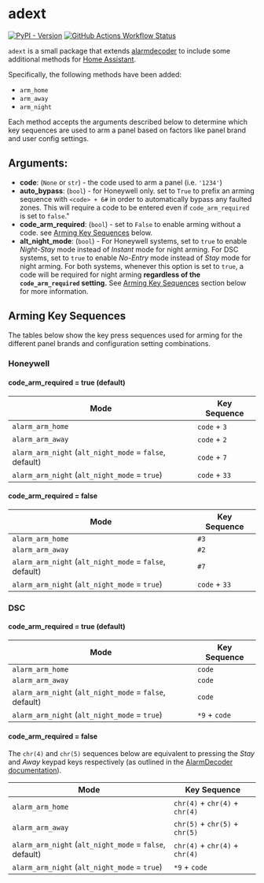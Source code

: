 # adext

[![PyPI - Version](https://img.shields.io/pypi/v/adext)](https://pypi.org/project/adext/)
[![GitHub Actions Workflow Status](https://img.shields.io/github/actions/workflow/status/ajschmidt8/adext/merge.yaml?label=tests)](https://github.com/ajschmidt8/adext/actions/workflows/merge.yaml)

`adext` is a small package that extends [alarmdecoder](https://github.com/nutechsoftware/alarmdecoder/) to include some additional methods for [Home Assistant](https://github.com/home-assistant/core).

Specifically, the following methods have been added:

- `arm_home`
- `arm_away`
- `arm_night`

Each method accepts the arguments described below to determine which key sequences are used to arm a panel based on factors like panel brand and user config settings.

## Arguments:

- **code**: (`None` or `str`) - the code used to arm a panel (i.e. `'1234'`)
- **auto_bypass**: (`bool`) - for Honeywell only. set to `True` to prefix an arming sequence with `<code> + 6#` in order to automatically bypass any faulted zones. This will require a code to be entered even if `code_arm_required` is set to `false`."
- **code_arm_required**: (`bool`) - set to `False` to enable arming without a code. see [Arming Key Sequences](#Arming-Key-Sequences) below.
- **alt_night_mode**: (`bool`) - For Honeywell systems, set to `true` to enable *Night-Stay* mode instead of *Instant* mode for night arming. For DSC systems, set to `true` to enable *No-Entry* mode instead of *Stay* mode for night arming. For both systems, whenever this option is set to `true`, a code will be required for night arming **regardless of the `code_arm_required` setting.** See [Arming Key Sequences](#Arming-Key-Sequences) section below for more information.


## Arming Key Sequences

The tables below show the key press sequences used for arming for the different panel brands and configuration setting combinations.

### Honeywell

#### code_arm_required = true (default)

| Mode                                                    | Key Sequence                |
| ------------------------------------------------------- | --------------------------- |
| `alarm_arm_home`                                        | `code` + `3`                |
| `alarm_arm_away`                                        | `code` + `2`                |
| `alarm_arm_night` (`alt_night_mode` = `false`, default) | `code` + `7`                |
| `alarm_arm_night` (`alt_night_mode` = `true`)           | `code` + `33`               |

#### code_arm_required = false

| Mode                                                    | Key Sequence                |
| ------------------------------------------------------- | --------------------------- |
| `alarm_arm_home`                                        | `#3`                        |
| `alarm_arm_away`                                        | `#2`                        |
| `alarm_arm_night` (`alt_night_mode` = `false`, default) | `#7`                        |
| `alarm_arm_night` (`alt_night_mode` = `true`)           | `code` + `33`               |

### DSC

#### code_arm_required = true (default)

| Mode                                                    | Key Sequence                |
| ------------------------------------------------------- | --------------------------- |
| `alarm_arm_home`                                        | `code`                      |
| `alarm_arm_away`                                        | `code`                      |
| `alarm_arm_night` (`alt_night_mode` = `false`, default) | `code`                      |
| `alarm_arm_night` (`alt_night_mode` = `true`)           | `*9` + `code`               |

#### code_arm_required = false

<div class='note'>

The `chr(4)` and `chr(5)` sequences below are equivalent to pressing the <em>Stay</em> and <em>Away</em> keypad keys respectively (as outlined in the <a href='http://www.alarmdecoder.com/wiki/index.php/Protocol#Special_Keys'>AlarmDecoder documentation</a>).

</div>

| Mode                                                    | Key Sequence                    |
| ------------------------------------------------------- | ------------------------------- |
| `alarm_arm_home`                                        | `chr(4)` + `chr(4)` + `chr(4)`  |
| `alarm_arm_away`                                        | `chr(5)` + `chr(5)` + `chr(5)`  |
| `alarm_arm_night` (`alt_night_mode` = `false`, default) | `chr(4)` + `chr(4)` + `chr(4)`  |
| `alarm_arm_night` (`alt_night_mode` = `true`)           | `*9` + `code`                   |
